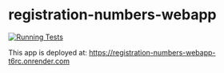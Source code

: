 # registration-numbers-webapp
[![Running Tests](https://github.com/KayDrew/registration-numbers-webapp/actions/workflows/node.js.yml/badge.svg)](https://github.com/KayDrew/registration-numbers-webapp/actions/workflows/node.js.yml)

This app  is deployed at: https://registration-numbers-webapp-t6rc.onrender.com
